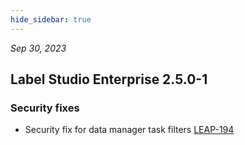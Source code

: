 ```yaml
---
hide_sidebar: true
---
```


*Sep 30, 2023*

## Label Studio Enterprise 2.5.0-1
### Security fixes
- Security fix for data manager task filters [LEAP-194](https://humansignal.atlassian.net/browse/LEAP-194)

